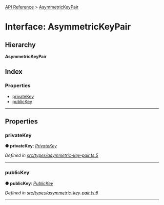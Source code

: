 [API Reference](../README.md) > [AsymmetricKeyPair](../interfaces/asymmetrickeypair.md)

# Interface: AsymmetricKeyPair

## Hierarchy

**AsymmetricKeyPair**

## Index

### Properties

* [privateKey](asymmetrickeypair.md#privatekey)
* [publicKey](asymmetrickeypair.md#publickey)

---

## Properties

<a id="privatekey"></a>

###  privateKey

**● privateKey**: *[PrivateKey](privatekey.md)*

*Defined in [src/types/asymmetric-key-pair.ts:5](https://github.com/repux/repux-lib/blob/09025a1/src/types/asymmetric-key-pair.ts#L5)*

___
<a id="publickey"></a>

###  publicKey

**● publicKey**: *[PublicKey](publickey.md)*

*Defined in [src/types/asymmetric-key-pair.ts:6](https://github.com/repux/repux-lib/blob/09025a1/src/types/asymmetric-key-pair.ts#L6)*

___

